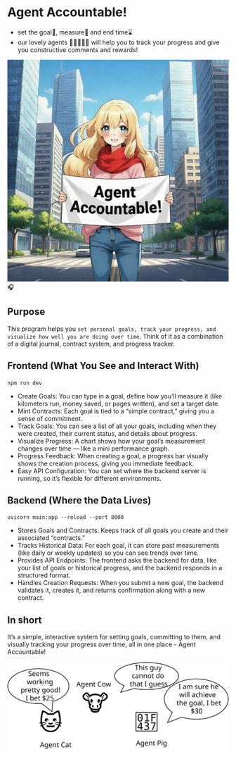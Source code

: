 # Agent Accountable!
- set the goal🎯, measure📏 and end time⌛
- our lovely agents 🐷🐯🐻🐱🐮 will help you to track your progress and give you constructive comments and rewards!

![banner](./banner.png)
🎧

## Purpose
This program helps you `set personal goals, track your progress, and visualize how well you are doing over time`. Think of it as a combination of a digital journal, contract system, and progress tracker.

## Frontend (What You See and Interact With)
```
npm run dev
```
- Create Goals: You can type in a goal, define how you’ll measure it (like kilometers run, money saved, or pages written), and set a target date.
- Mint Contracts: Each goal is tied to a “simple contract,” giving you a sense of commitment.
- Track Goals: You can see a list of all your goals, including when they were created, their current status, and details about progress.
- Visualize Progress: A chart shows how your goal’s measurement changes over time — like a mini performance graph.
- Progress Feedback: When creating a goal, a progress bar visually shows the creation process, giving you immediate feedback.
- Easy API Configuration: You can set where the backend server is running, so it’s flexible for different environments.

## Backend (Where the Data Lives)
```
uvicorn main:app --reload --port 8000
```
- Stores Goals and Contracts: Keeps track of all goals you create and their associated “contracts.”
- Tracks Historical Data: For each goal, it can store past measurements (like daily or weekly updates) so you can see trends over time.
- Provides API Endpoints: The frontend asks the backend for data, like your list of goals or historical progress, and the backend responds in a structured format.
- Handles Creation Requests: When you submit a new goal, the backend validates it, creates it, and returns confirmation along with a new contract.

## In short
It’s a simple, interactive system for setting goals, committing to them, and visually tracking your progress over time, all in one place - Agent Accountable!

![agents](./agents.svg)
